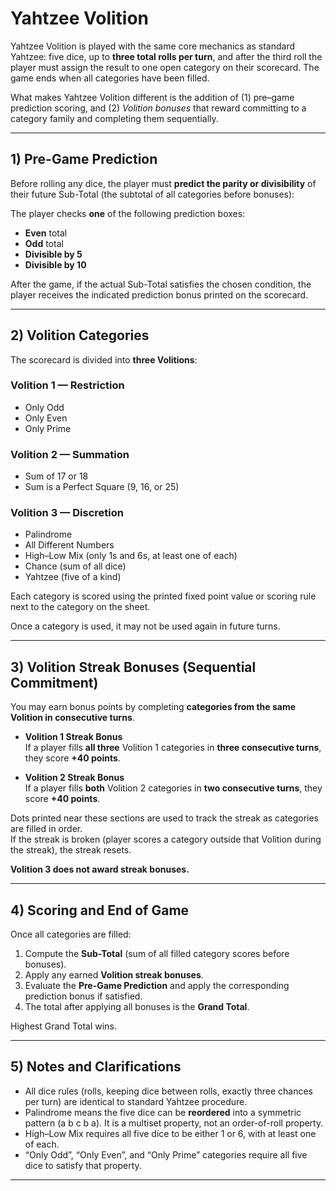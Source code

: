 # Yahtzee Volition

Yahtzee Volition is played with the same core mechanics as standard Yahtzee: five dice, up to **three total rolls per turn**, and after the third roll the player must assign the result to one open category on their scorecard. The game ends when all categories have been filled.

What makes Yahtzee Volition different is the addition of (1) pre–game prediction scoring, and (2) *Volition bonuses* that reward committing to a category family and completing them sequentially.

---

## 1) Pre-Game Prediction

Before rolling any dice, the player must **predict the parity or divisibility** of their future Sub-Total (the subtotal of all categories before bonuses):

The player checks **one** of the following prediction boxes:

- **Even** total
- **Odd** total
- **Divisible by 5**
- **Divisible by 10**

After the game, if the actual Sub-Total satisfies the chosen condition, the player receives the indicated prediction bonus printed on the scorecard.

---

## 2) Volition Categories

The scorecard is divided into **three Volitions**:

### Volition 1 — Restriction
- Only Odd
- Only Even
- Only Prime

### Volition 2 — Summation
- Sum of 17 or 18
- Sum is a Perfect Square (9, 16, or 25)

### Volition 3 — Discretion
- Palindrome
- All Different Numbers
- High–Low Mix (only 1s and 6s, at least one of each)
- Chance (sum of all dice)
- Yahtzee (five of a kind)

Each category is scored using the printed fixed point value or scoring rule next to the category on the sheet.

Once a category is used, it may not be used again in future turns.

---

## 3) Volition Streak Bonuses (Sequential Commitment)

You may earn bonus points by completing **categories from the same Volition in consecutive turns**.

- **Volition 1 Streak Bonus**  
  If a player fills **all three** Volition 1 categories in **three consecutive turns**, they score **+40 points**.

- **Volition 2 Streak Bonus**  
  If a player fills **both** Volition 2 categories in **two consecutive turns**, they score **+40 points**.

Dots printed near these sections are used to track the streak as categories are filled in order.  
If the streak is broken (player scores a category outside that Volition during the streak), the streak resets.

**Volition 3 does not award streak bonuses.**

---

## 4) Scoring and End of Game

Once all categories are filled:

1. Compute the **Sub-Total** (sum of all filled category scores before bonuses).
2. Apply any earned **Volition streak bonuses**.
3. Evaluate the **Pre-Game Prediction** and apply the corresponding prediction bonus if satisfied.
4. The total after applying all bonuses is the **Grand Total**.

Highest Grand Total wins.

---

## 5) Notes and Clarifications

- All dice rules (rolls, keeping dice between rolls, exactly three chances per turn) are identical to standard Yahtzee procedure.
- Palindrome means the five dice can be **reordered** into a symmetric pattern (a b c b a). It is a multiset property, not an order-of-roll property.
- High–Low Mix requires all five dice to be either 1 or 6, with at least one of each.
- “Only Odd”, “Only Even”, and “Only Prime” categories require all five dice to satisfy that property.

---
